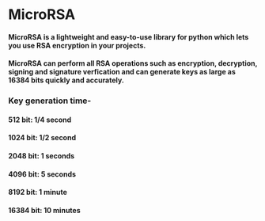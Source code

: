 # MicroRSA


#### MicroRSA is a lightweight and easy-to-use library for python which lets you use RSA encryption in your projects.


#### MicroRSA can perform all RSA operations such as encryption, decryption, signing and signature verfication and can generate keys as large as 16384 bits quickly and accurately.


### Key generation time-
#### 512 bit: 1/4 second
#### 1024 bit: 1/2 second
#### 2048 bit: 1 seconds
#### 4096 bit: 5 seconds
#### 8192 bit: 1 minute
#### 16384 bit: 10 minutes
